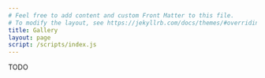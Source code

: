```yaml
---
# Feel free to add content and custom Front Matter to this file.
# To modify the layout, see https://jekyllrb.com/docs/themes/#overriding-theme-defaults
title: Gallery
layout: page
script: /scripts/index.js
---
```


TODO